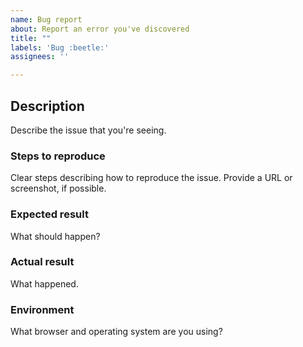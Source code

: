 ```yaml
---
name: Bug report
about: Report an error you've discovered
title: ""
labels: 'Bug :beetle:'
assignees: ''

---
```


## Description

Describe the issue that you're seeing.

### Steps to reproduce

Clear steps describing how to reproduce the issue. Provide a URL or screenshot, if possible.

### Expected result

What should happen?

### Actual result

What happened.

### Environment

What browser and operating system are you using?
